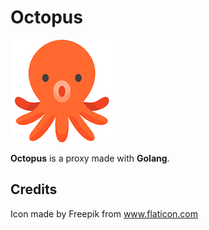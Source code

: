 # Octopus

![Octopus](https://github.com/fallais/octopus/blob/master/assets/octopus_small.png)

**Octopus** is a proxy made with **Golang**.

## Credits

Icon made by Freepik from www.flaticon.com